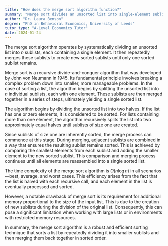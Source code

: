 ```yaml
---
title: "How does the merge sort algorithm function?"
summary: "Merge sort divides an unsorted list into single-element sublists, then repeatedly merges them to create sorted sublists, ultimately resulting in a single sorted list."
author: "Dr. Laura Benson"
degree: "PhD in Behavioral Economics, University of Leeds"
tutor_type: "A-Level Economics Tutor"
date: 2024-01-24
---
```


The merge sort algorithm operates by systematically dividing an unsorted list into $n$ sublists, each containing a single element. It then repeatedly merges these sublists to create new sorted sublists until only one sorted sublist remains.

Merge sort is a recursive divide-and-conquer algorithm that was developed by John von Neumann in 1945. Its fundamental principle involves breaking a complex problem down into smaller, more manageable problems. In the case of sorting a list, the algorithm begins by splitting the unsorted list into $n$ individual sublists, each with one element. These sublists are then merged together in a series of steps, ultimately yielding a single sorted list.

The algorithm begins by dividing the unsorted list into two halves. If the list has one or zero elements, it is considered to be sorted. For lists containing more than one element, the algorithm recursively splits the list into two approximately equal halves until sublists of size one are created.

Since sublists of size one are inherently sorted, the merge process can commence at this stage. During merging, adjacent sublists are combined in a way that ensures the resulting sublist remains sorted. This is achieved by comparing the smallest elements from each sublist and adding the smaller element to the new sorted sublist. This comparison and merging process continues until all elements are reassembled into a single sorted list.

The time complexity of the merge sort algorithm is $O(n \log n)$ in all scenarios—best, average, and worst cases. This efficiency arises from the fact that the list is halved with each recursive call, and each element in the list is eventually processed and sorted.

However, a notable drawback of merge sort is its requirement for additional memory proportional to the size of the input list. This is due to the creation of new sublists during the division of the original list. Consequently, this can pose a significant limitation when working with large lists or in environments with restricted memory resources.

In summary, the merge sort algorithm is a robust and efficient sorting technique that sorts a list by repeatedly dividing it into smaller sublists and then merging them back together in sorted order.
    